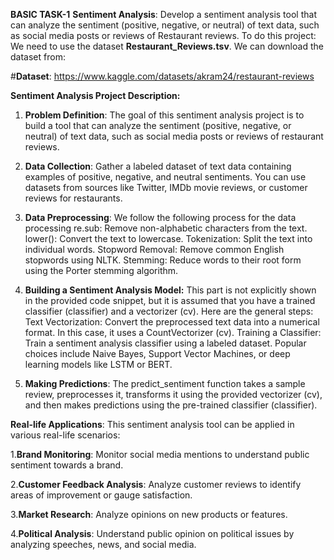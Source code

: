 **BASIC TASK-1**
 **Sentiment Analysis**: Develop a sentiment analysis tool that can analyze the sentiment (positive, negative, or neutral) of text data, such as social media posts or reviews of Restaurant reviews.
 To do this project: We need to use the dataset **Restaurant_Reviews.tsv**.  We can download the dataset from:

 #**Dataset**: https://www.kaggle.com/datasets/akram24/restaurant-reviews

 **Sentiment Analysis Project Description:**
1. **Problem Definition**:
The goal of this sentiment analysis project is to build a tool that can analyze the sentiment (positive, negative, or neutral) of text data, such as social media posts or reviews of restaurant reviews.

2. **Data Collection**:
Gather a labeled dataset of text data containing examples of positive, negative, and neutral sentiments. You can use datasets from sources like Twitter, IMDb movie reviews, or customer reviews for restaurants.

3. **Data Preprocessing**:
We follow the following process for the data processing
re.sub: Remove non-alphabetic characters from the text.
lower(): Convert the text to lowercase.
Tokenization: Split the text into individual words.
Stopword Removal: Remove common English stopwords using NLTK.
Stemming: Reduce words to their root form using the Porter stemming algorithm.

4. **Building a Sentiment Analysis Model:**
This part is not explicitly shown in the provided code snippet, but it is assumed that you have a trained classifier (classifier) and a vectorizer (cv). Here are the general steps:
Text Vectorization: Convert the preprocessed text data into a numerical format. In this case, it uses a CountVectorizer (cv).
Training a Classifier: Train a sentiment analysis classifier using a labeled dataset. Popular choices include Naive Bayes, Support Vector Machines, or deep learning models like LSTM or BERT.

5. **Making Predictions**:
The predict_sentiment function takes a sample review, preprocesses it, transforms it using the provided vectorizer (cv), and then makes predictions using the pre-trained classifier (classifier).

  **Real-life Applications**:
This sentiment analysis tool can be applied in various real-life scenarios:

1.**Brand Monitoring**: Monitor social media mentions to understand public sentiment towards a brand.

2.**Customer Feedback Analysis**: Analyze customer reviews to identify areas of improvement or gauge satisfaction.

3.**Market Research**: Analyze opinions on new products or features.

4.**Political Analysis**: Understand public opinion on political issues by analyzing speeches, news, and social media.
